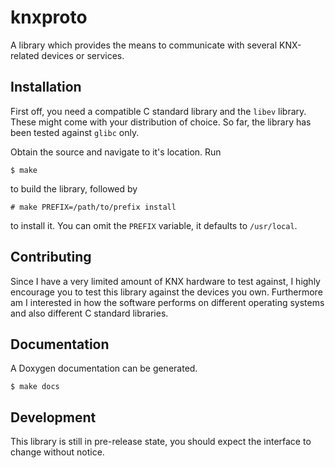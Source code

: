 # knxproto
A library which provides the means to communicate with several KNX-related devices or services.

## Installation
First off, you need a compatible C standard library and the `libev` library. These might
come with your distribution of choice. So far, the library has been tested against `glibc` only.

Obtain the source and navigate to it's location. Run

    $ make

to build the library, followed by

    # make PREFIX=/path/to/prefix install

to install it. You can omit the `PREFIX` variable, it defaults to `/usr/local`.

## Contributing
Since I have a very limited amount of KNX hardware to test against, I highly encourage you to test
this library against the devices you own. Furthermore am I interested in how the software performs
on different operating systems and also different C standard libraries.

## Documentation
A Doxygen documentation can be generated.

    $ make docs

## Development
This library is still in pre-release state, you should expect the interface to change without
notice.
